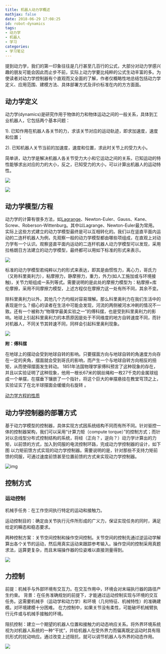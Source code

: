 ```yaml
---
title: 机器人动力学概述
mathjax: false
date: 2018-06-29 17:08:25
id: robot-dynamics
tags:
- 动力学
- 机器人
- 学习
categories:
- 学习笔记
---
```


提到动力学，我们的第一印象往往是几行甚至几百行的公式，大部分对动力学感兴趣的朋友可能会因此而止步不前，实际上动力学要比纯粹的公式生动丰富的多。为使读者对动力学控制器有个直观而又全面的了解，作者仅概略性地总结包括动力学定义、应用范围、建模方法、具体部署方式及评价标准在内的方方面面。 

<!---more--->

## 动力学定义

动力学(dynamics)是研究作用于物体的力和物体运动之间的一般关系，具体到工业机器人，它包括两个基本问题：

1). 已知作用在机器人各关节的力，求该关节对应的运动轨迹，即求加速度，速度和位置；

2). 已知机器人关节当前的加速度，速度和位置，求此时关节上的受力大小。

简单讲，动力学是解决机器人各关节受力大小和它运动之间的关系，已知运动的特性能够求出对应的力的大小，反之，已知受力的大小，可以计算出机器人的运动特性。

![](https://zymin-1255632454.cos.ap-shanghai.myqcloud.com/robot/20150823110858201.png)

![](https://zymin-1255632454.cos.ap-shanghai.myqcloud.com/robot/20150823110950467.png)

## 动力学模型/方程

动力学的计算有很多方法，如[Lagrange](https://blog.csdn.net/xuehuafeiwu123/article/details/52549906?locationNum=8)、Newton-Euler、Gauss、Kane、Screw、Roberson-Wittenburg。其中以Lagrange、Newton-Euler最为常用。实际上这些方式建立的动力学模型最终是可以互相转化的。我们以在竖直平面内运动的二连杆机器人为例，先观察一般的动力学模型都由哪些项组成，在直观上对动力学有一个认识。观察竖直平面内运动的二连杆机器人动力学模型可以发现，采用拉格朗日方法建立的动力学模型，最终都可以用如下标准的形式来表示。 

![](https://zymin-1255632454.cos.ap-shanghai.myqcloud.com/robot/20150823111349308.png)

标准的动力学模型若纯粹以力的形式来表达，即其是由惯性力，离心力，哥氏力（又称科里奥利力），粘摩擦力，静摩擦力，重力，外力(如人工施加或与环境接触)，关节力矩组成一系列等式。需要说明的是此处的摩擦力模型为：粘摩擦+库伦摩擦，采用不同摩擦力模型，上述方程仅在摩擦力这一处有所不同，其余不变。

除科里奥利力以外，其他几个力均相对容易理解。那么科里奥利力在我们生活中的表现是什么？细心的读者在生活中可能会发现，河流的两侧被河水冲刷的情况不一致。还有一个被称为“物理学最美实验之一”的傅科摆，也是受到科里奥利力的影响。地球上引起科里奥利力的本质原因是处于不同维度的地方自转速度不同，而针对机器人，不同关节其转速不同，同样会引起科里奥利现象。

![](https://zymin-1255632454.cos.ap-shanghai.myqcloud.com/robot/20150823111323515.png)

**附：傅科摆**

在地球上的摆动会受到地球自转的影响。只要摆面方向与地球自转的角速度方向存在一定的夹角，摆面就会受到哥氏的影响，而产生一个与地球自转方向相反的扭矩，从而使得摆面发生转动。 1851年法国物理学家傅科预言了这种现象的存在，并且以实验证明了这种现象，他用一根长67米的钢丝绳和一枚27千克的金属球组成一个单摆，在摆垂下镶嵌了一个指针，将这个巨大的单摆悬挂在教堂穹顶之上，实验证实了在北半球摆面会缓缓向右旋转 。

[动力学方程的性质](https://blog.csdn.net/xuehuafeiwu123/article/details/52579066)

## 动力学控制器的部署方式

基于动力学模型的控制器，具体实现方式因系统结构不同而有所不同。针对驱控一体的控制器架构，我们可以采用“计算力矩（compute torque）”的控制方式；而针对以总线型分布式控制结构的系统，将经（正向？，逆向？）动力学计算出的力矩，以前馈的方式，加入到伺服的电流控制环路，完成动力学控制器的设计，如下图 以力矩前馈方式实现的动力学控制器。需要说明的是，针对那些不支持力矩前馈的伺服，可通过速度前馈甚至位置前馈的方式来实现动力学控制器。

![img](https://zymin-1255632454.cos.ap-shanghai.myqcloud.com/robot/20150823111202757.png)

## 控制方式

###  运动控制 

机械手任务：在工作空间执行特定的运动和接触力。

运动控制目的：确定由关节执行元件所形成的广义力，保证实现任务的同时，满足给定的瞬态和稳态要求。

两种控制方案：关节空间控制和操作空间控制。关节空间的控制先通过逆运动学解算出各个关节的运动，然后用真实运动来跟踪参考输入。操作空间的控制采用真题求法，运算更复杂，而且末端操作器的位姿难以直接测量得到。 

![](https://zymin-1255632454.cos.ap-shanghai.myqcloud.com/robot/20180629172312.png) 

## 力控制 

前提：机械手与外部环境有交互力。在交互作用中，环境会对末端执行器的路径产生约束。 
背景：在任务准确规划的前提下，才能通过运动控制实现与环境的交互任务。这需要机械手（运动学和动力学）和环境（几何特征、机械特性）的准确建模。对环境建模十分困难。 
在力控制中，如果关节没有柔性，可能破坏机械臂执行元件或与机械手接触的环境。

阻抗控制：建立一个期望的机器人位置和接触力的动态响应关系。将外界环境系统视为对机器人系统的一种“干扰”，并给机器人在受外界力而偏离既定运动时具有阻抗形式的扰动响应。通过改变上述阻抗，就可以调节机器人与外界的动态作用。

![](https://zymin-1255632454.cos.ap-shanghai.myqcloud.com/robot/20180629172447.png)

